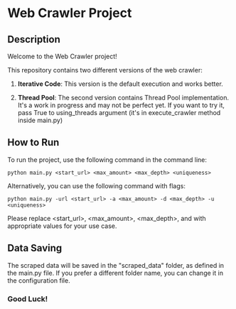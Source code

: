 # Web Crawler Project

## Description

Welcome to the Web Crawler project!

This repository contains two different versions of the web crawler:

1. **Iterative Code**: This version is the default execution and works better.

2. **Thread Pool**: The second version contains Thread Pool implementation. It's a work in progress and may not be perfect yet.
If you want to try it, pass True to using_threads argument (it's in execute_crawler method inside main.py)

## How to Run

To run the project, use the following command in the command line:

```
python main.py <start_url> <max_amount> <max_depth> <uniqueness>
```

Alternatively, you can use the following command with flags:

```
python main.py -url <start_url> -a <max_amount> -d <max_depth> -u <uniqueness>
```

Please replace <start_url>, <max_amount>, <max_depth>, and <uniqueness> with appropriate values for your use case.

## Data Saving
The scraped data will be saved in the "scraped_data" folder, as defined in the main.py file. If you prefer a different folder name, you can change it in the configuration file.

### Good Luck!
